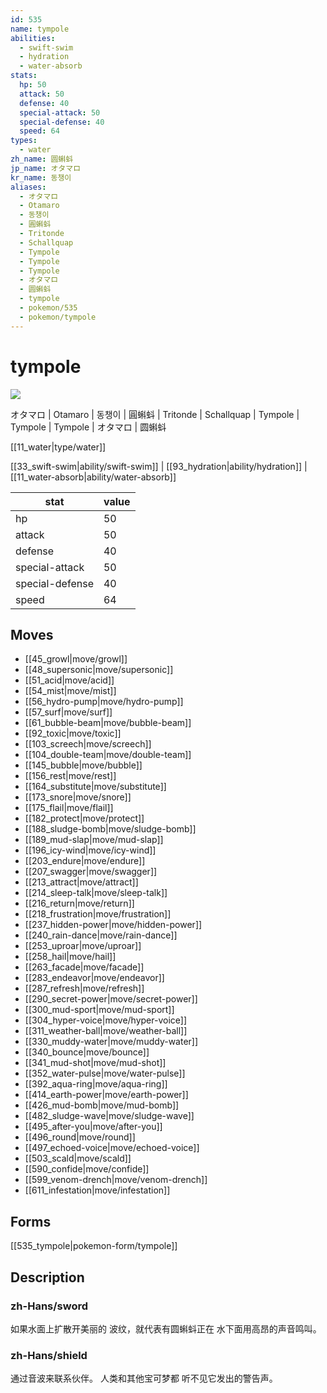 ```yaml
---
id: 535
name: tympole
abilities:
  - swift-swim
  - hydration
  - water-absorb
stats:
  hp: 50
  attack: 50
  defense: 40
  special-attack: 50
  special-defense: 40
  speed: 64
types:
  - water
zh_name: 圆蝌蚪
jp_name: オタマロ
kr_name: 동챙이
aliases:
  - オタマロ
  - Otamaro
  - 동챙이
  - 圓蝌蚪
  - Tritonde
  - Schallquap
  - Tympole
  - Tympole
  - Tympole
  - オタマロ
  - 圆蝌蚪
  - tympole
  - pokemon/535
  - pokemon/tympole
---
```

# tympole

![](https://raw.githubusercontent.com/PokeAPI/sprites/master/sprites/pokemon/535.png)

オタマロ | Otamaro | 동챙이 | 圓蝌蚪 | Tritonde | Schallquap | Tympole | Tympole | Tympole | オタマロ | 圆蝌蚪

[[11_water|type/water]]

[[33_swift-swim|ability/swift-swim]] | [[93_hydration|ability/hydration]] | [[11_water-absorb|ability/water-absorb]]

|stat|value|
|---|---|
|hp|50|
|attack|50|
|defense|40|
|special-attack|50|
|special-defense|40|
|speed|64|


## Moves

- [[45_growl|move/growl]]
- [[48_supersonic|move/supersonic]]
- [[51_acid|move/acid]]
- [[54_mist|move/mist]]
- [[56_hydro-pump|move/hydro-pump]]
- [[57_surf|move/surf]]
- [[61_bubble-beam|move/bubble-beam]]
- [[92_toxic|move/toxic]]
- [[103_screech|move/screech]]
- [[104_double-team|move/double-team]]
- [[145_bubble|move/bubble]]
- [[156_rest|move/rest]]
- [[164_substitute|move/substitute]]
- [[173_snore|move/snore]]
- [[175_flail|move/flail]]
- [[182_protect|move/protect]]
- [[188_sludge-bomb|move/sludge-bomb]]
- [[189_mud-slap|move/mud-slap]]
- [[196_icy-wind|move/icy-wind]]
- [[203_endure|move/endure]]
- [[207_swagger|move/swagger]]
- [[213_attract|move/attract]]
- [[214_sleep-talk|move/sleep-talk]]
- [[216_return|move/return]]
- [[218_frustration|move/frustration]]
- [[237_hidden-power|move/hidden-power]]
- [[240_rain-dance|move/rain-dance]]
- [[253_uproar|move/uproar]]
- [[258_hail|move/hail]]
- [[263_facade|move/facade]]
- [[283_endeavor|move/endeavor]]
- [[287_refresh|move/refresh]]
- [[290_secret-power|move/secret-power]]
- [[300_mud-sport|move/mud-sport]]
- [[304_hyper-voice|move/hyper-voice]]
- [[311_weather-ball|move/weather-ball]]
- [[330_muddy-water|move/muddy-water]]
- [[340_bounce|move/bounce]]
- [[341_mud-shot|move/mud-shot]]
- [[352_water-pulse|move/water-pulse]]
- [[392_aqua-ring|move/aqua-ring]]
- [[414_earth-power|move/earth-power]]
- [[426_mud-bomb|move/mud-bomb]]
- [[482_sludge-wave|move/sludge-wave]]
- [[495_after-you|move/after-you]]
- [[496_round|move/round]]
- [[497_echoed-voice|move/echoed-voice]]
- [[503_scald|move/scald]]
- [[590_confide|move/confide]]
- [[599_venom-drench|move/venom-drench]]
- [[611_infestation|move/infestation]]

## Forms



[[535_tympole|pokemon-form/tympole]]

## Description

### zh-Hans/sword

如果水面上扩散开美丽的
波纹，就代表有圆蝌蚪正在
水下面用高昂的声音鸣叫。

### zh-Hans/shield

通过音波来联系伙伴。
人类和其他宝可梦都
听不见它发出的警告声。

